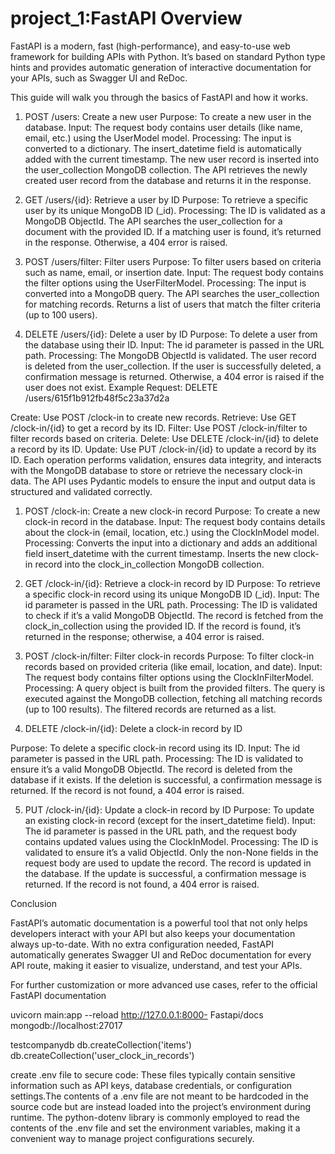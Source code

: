 # project_1:FastAPI Overview

FastAPI is a modern, fast (high-performance), and easy-to-use web framework for building APIs with Python. It’s based on standard Python type hints and provides automatic generation of interactive documentation for your APIs, such as Swagger UI and ReDoc.

This guide will walk you through the basics of FastAPI and how it works.

1. POST /users: Create a new user
Purpose: To create a new user in the database.
Input: The request body contains user details (like name, email, etc.) using the UserModel model.
Processing:
The input is converted to a dictionary.
The insert_datetime field is automatically added with the current timestamp.
The new user record is inserted into the user_collection MongoDB collection.
The API retrieves the newly created user record from the database and returns it in the response.

2. GET /users/{id}: Retrieve a user by ID
Purpose: To retrieve a specific user by its unique MongoDB ID (_id).
Processing:
The ID is validated as a MongoDB ObjectId.
The API searches the user_collection for a document with the provided ID.
If a matching user is found, it’s returned in the response. Otherwise, a 404 error is raised.

3. POST /users/filter: Filter users
Purpose: To filter users based on criteria such as name, email, or insertion date.
Input: The request body contains the filter options using the UserFilterModel.
Processing:
The input is converted into a MongoDB query.
The API searches the user_collection for matching records.
Returns a list of users that match the filter criteria (up to 100 users).

4. DELETE /users/{id}: Delete a user by ID
Purpose: To delete a user from the database using their ID.
Input: The id parameter is passed in the URL path.
Processing:
The MongoDB ObjectId is validated.
The user record is deleted from the user_collection.
If the user is successfully deleted, a confirmation message is returned. Otherwise, a 404 error is raised if the user does not exist.
Example Request: DELETE /users/615f1b912fb48f5c23a37d2a

Create: Use POST /clock-in to create new records.
Retrieve: Use GET /clock-in/{id} to get a record by its ID.
Filter: Use POST /clock-in/filter to filter records based on criteria.
Delete: Use DELETE /clock-in/{id} to delete a record by its ID.
Update: Use PUT /clock-in/{id} to update a record by its ID.
Each operation performs validation, ensures data integrity, and interacts with the MongoDB database to store or retrieve the necessary clock-in data. The API uses Pydantic models to ensure the input and output data is structured and validated correctly.

1. POST /clock-in: Create a new clock-in record
Purpose: To create a new clock-in record in the database.
Input: The request body contains details about the clock-in (email, location, etc.) using the ClockInModel model.
Processing:
Converts the input into a dictionary and adds an additional field insert_datetime with the current timestamp.
Inserts the new clock-in record into the clock_in_collection MongoDB collection.

2. GET /clock-in/{id}: Retrieve a clock-in record by ID
Purpose: To retrieve a specific clock-in record using its unique MongoDB ID (_id).
Input: The id parameter is passed in the URL path.
Processing:
The ID is validated to check if it’s a valid MongoDB ObjectId.
The record is fetched from the clock_in_collection using the provided ID.
If the record is found, it’s returned in the response; otherwise, a 404 error is raised.

3. POST /clock-in/filter: Filter clock-in records
Purpose: To filter clock-in records based on provided criteria (like email, location, and date).
Input: The request body contains filter options using the ClockInFilterModel.
Processing:
A query object is built from the provided filters.
The query is executed against the MongoDB collection, fetching all matching records (up to 100 results).
The filtered records are returned as a list.

4. DELETE /clock-in/{id}: Delete a clock-in record by ID

Purpose: To delete a specific clock-in record using its ID.
Input: The id parameter is passed in the URL path.
Processing:
The ID is validated to ensure it’s a valid MongoDB ObjectId.
The record is deleted from the database if it exists.
If the deletion is successful, a confirmation message is returned. If the record is not found, a 404 error is raised.

5. PUT /clock-in/{id}: Update a clock-in record by ID
Purpose: To update an existing clock-in record (except for the insert_datetime field).
Input: The id parameter is passed in the URL path, and the request body contains updated values using the ClockInModel.
Processing:
The ID is validated to ensure it’s a valid ObjectId.
Only the non-None fields in the request body are used to update the record.
The record is updated in the database.
If the update is successful, a confirmation message is returned. If the record is not found, a 404 error is raised.

Conclusion

FastAPI’s automatic documentation is a powerful tool that not only helps developers interact with your API but also keeps your documentation always up-to-date. With no extra configuration needed, FastAPI automatically generates Swagger UI and ReDoc documentation for every API route, making it easier to visualize, understand, and test your APIs.

For further customization or more advanced use cases, refer to the official FastAPI documentation

uvicorn main:app --reload
http://127.0.0.1:8000- Fastapi/docs
mongodb://localhost:27017

testcompanydb
db.createCollection('items')
db.createCollection('user_clock_in_records')

create .env file 
to secure code: These files typically contain sensitive information such as API keys, database credentials, or configuration settings.The contents of a .env file are not meant to be hardcoded in the source code but are instead loaded into the project’s environment during runtime. The python-dotenv library is commonly employed to read the contents of the .env file and set the environment variables, making it a convenient way to manage project configurations securely.

